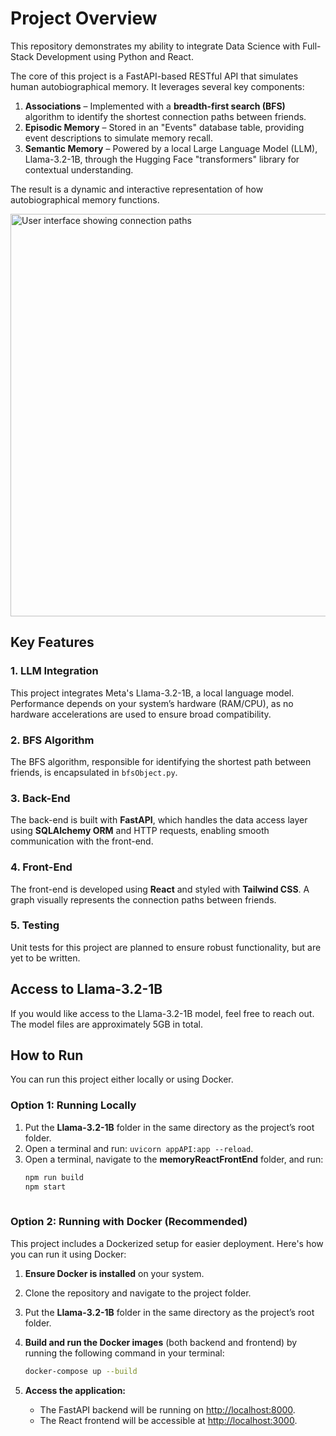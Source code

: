 # Project Overview

This repository demonstrates my ability to integrate Data Science with Full-Stack Development using Python and React.

The core of this project is a FastAPI-based RESTful API that simulates human autobiographical memory. It leverages several key components:

1. **Associations** – Implemented with a **breadth-first search (BFS)** algorithm to identify the shortest connection paths between friends.
2. **Episodic Memory** – Stored in an "Events" database table, providing event descriptions to simulate memory recall.
3. **Semantic Memory** – Powered by a local Large Language Model (LLM), Llama-3.2-1B, through the Hugging Face "transformers" library for contextual understanding.

The result is a dynamic and interactive representation of how autobiographical memory functions.

<img width="644" alt="User interface showing connection paths" src="https://github.com/user-attachments/assets/7550028d-b116-4aaa-98ae-3b15d5334b44">

## Key Features

### 1. **LLM Integration**  
   This project integrates Meta's Llama-3.2-1B, a local language model. Performance depends on your system’s hardware (RAM/CPU), as no hardware accelerations are used to ensure broad compatibility.

### 2. **BFS Algorithm**  
   The BFS algorithm, responsible for identifying the shortest path between friends, is encapsulated in `bfsObject.py`.

### 3. **Back-End**  
   The back-end is built with **FastAPI**, which handles the data access layer using **SQLAlchemy ORM** and HTTP requests, enabling smooth communication with the front-end.

### 4. **Front-End**  
   The front-end is developed using **React** and styled with **Tailwind CSS**. A graph visually represents the connection paths between friends.

### 5. **Testing**  
   Unit tests for this project are planned to ensure robust functionality, but are yet to be written.

## Access to Llama-3.2-1B

If you would like access to the Llama-3.2-1B model, feel free to reach out. The model files are approximately 5GB in total.

## How to Run

You can run this project either locally or using Docker.

### Option 1: Running Locally

1) Put the **Llama-3.2-1B** folder in the same directory as the project’s root folder.
2) Open a terminal and run: `uvicorn appAPI:app --reload`.
3) Open a terminal, navigate to the **memoryReactFrontEnd** folder, and run:
   ```bash
   npm run build
   npm start
  
### Option 2: Running with Docker (Recommended)

This project includes a Dockerized setup for easier deployment. Here's how you can run it using Docker:

1) **Ensure Docker is installed** on your system.

2) Clone the repository and navigate to the project folder.

3) Put the **Llama-3.2-1B** folder in the same directory as the project’s root folder.
   
4) **Build and run the Docker images** (both backend and frontend) by running the following command in your terminal:
   ```bash
   docker-compose up --build

5) **Access the application:**
   - The FastAPI backend will be running on [http://localhost:8000](http://localhost:8000).
   - The React frontend will be accessible at [http://localhost:3000](http://localhost:3000).
